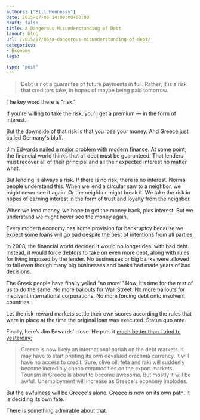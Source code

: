 ```yaml
---
authors: ["Bill Hennessy"]
date: 2015-07-06 14:00:00+00:00
draft: false
title: A Dangerous Misunderstanding of Debt
layout: blog
url: /2015/07/06/a-dangerous-misunderstanding-of-debt/
categories:
- Economy
tags:

type: "post"
---
```


> Debt is not a guarantee of future payments in full. Rather, it is a risk that creditors take, in hopes of maybe being paid tomorrow.

The key word there is "risk."

If you're willing to take the risk, you'll get a premium — in the form of interest.

But the downside of that risk is that you lose your money. And Greece just called Germany's bluff.



[Jim Edwards nailed a major problem with modern finance](https://www.businessinsider.com/greece-referendum-result-and-the-meaning-of-debt-2015-7). At some point, the financial world thinks that all debt must be guaranteed. That lenders must recover all of their principal and all their expected interest no matter what.

But lending is always a risk. If there is no risk, there is no interest. Normal people understand this. When we lend a circular saw to a neighbor, we might never see it again. Or the neighbor might break it. We take the risk in hopes of earning interest in the form of trust and loyalty from the neighbor.

When we lend money, we hope to get the money back, plus interest. But we understand we might never see the money again.

Every modern economy has some provision for bankruptcy because we expect some loans will go bad despite the best of intentions from all parties.

In 2008, the financial world decided it would no longer deal with bad debt. Instead, it would force debtors to take on even more debt, along with rules for living imposed by the lender. No businesses or big banks were allowed to fail even though many big businesses and banks had made years of bad decisions.

The Greek people have finally yelled “no more!” Now, it’s time for the rest of us to do the same. No more bailouts for Wall Street. No more bailouts for insolvent international corporations. No more forcing debt onto insolvent countries.

Let the risk-reward markets settle their own scores according the rules that were in place at the time the original loan was executed. Status quo ante.

Finally, here’s Jim Edwards’ close. He puts it [much better than I tried to yesterday:](https://hennessysview.com/2015/07/05/greece-rejects-central-banksters/)



> Greece is now likely an international pariah on the debt markets. It may have to start printing its own devalued drachma currency. It will have no access to credit. Sure, olive oil, feta and raki will suddenly become incredibly cheap commodities on the export markets. Tourism in Greece is about to become awesome. But mostly it will be awful. Unemployment will increase as Greece's economy implodes.

But the awfulness will be Greece's alone. Greece is now on its own path. It is deciding its own fate.

There is something admirable about that.
